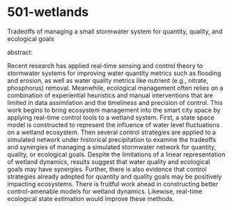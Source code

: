 # 501-wetlands
Tradeoffs of managing a small stormwater system for quantity, quality, and ecological goals

abstract:

Recent research has applied real-time sensing and control theory to stormwater systems for improving water quantity metrics such as flooding and erosion, as well as water quality metrics like nutrient (e.g., nitrate, phosphorus) removal. Meanwhile, ecological management often relies on a combination of experiential heuristics and manual interventions that are limited in data assimilation and the timeliness and precision of control. This work begins to bring ecosystem management into the smart city space by applying real-time control tools to a wetland system. First, a state space model is constructed to represent the influence of water level fluctuations on a wetland ecosystem. Then several control strategies are applied to a simulated network under historical precipitation to examine the tradeoffs and synergies of managing a simulated stormwater network for quantity, quality, or ecological goals. Despite the limitations of a linear representation of wetland dynamics, results suggest that water quality and ecological goals may have synergies. Further, there is also evidence that control strategies already adopted for quantity and quality goals may be positively impacting ecosystems. There is fruitful work ahead in constructing better control-amenable models for wetland dynamics. Likewise, real-time ecological state estimation would improve these methods. 
